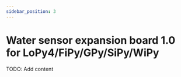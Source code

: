 ```yaml
---
sidebar_position: 3
---
```


# Water sensor expansion board 1.0 for LoPy4/FiPy/GPy/SiPy/WiPy

TODO: Add content
